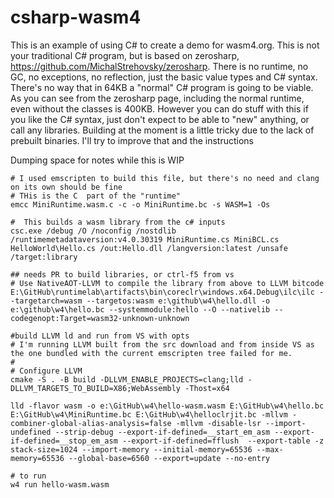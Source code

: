 # csharp-wasm4

This is an example of using C# to create a demo for wasm4.org.  This is not your traditional C# program, but is based on zerosharp, https://github.com/MichalStrehovsky/zerosharp.  There is no runtime, no GC, no exceptions, no reflection, just the basic value types and C# syntax.  There's no way that in 64KB a "normal" C# program is going to be viable.  As you can see from the zerosharp page, including the normal runtime, even without the classes is 400KB.  However you can do stuff with this if you like the C# syntax, just don't expect to be able to "new" anything, or call any libraries.  Building at the moment is a little tricky due to the lack of prebuilt binaries.  I'll try to improve that and the instructions

Dumping space for notes while this is WIP

```
# I used emscripten to build this file, but there's no need and clang on its own should be fine
# THis is the C  part of the "runtime"
emcc MiniRuntime.wasm.c -c -o MiniRuntime.bc -s WASM=1 -Os

#  This builds a wasm library from the c# inputs
csc.exe /debug /O /noconfig /nostdlib /runtimemetadataversion:v4.0.30319 MiniRuntime.cs MiniBCL.cs HelloWorld\Hello.cs /out:Hello.dll /langversion:latest /unsafe /target:library

## needs PR to build libraries, or ctrl-f5 from vs
# Use NativeAOT-LLVM to compile the library from above to LLVM bitcode
E:\GitHub\runtimelab\artifacts\bin\coreclr\windows.x64.Debug\ilc\ilc --targetarch=wasm --targetos:wasm e:\github\w4\hello.dll -o e:\github\w4\hello.bc --systemmodule:hello --O --nativelib --codegenopt:Target=wasm32-unknown-unknown

#build LLVM ld and run from VS with opts
# I'm running LLVM built from the src download and from inside VS as the one bundled with the current emscripten tree failed for me.
#
# Configure LLVM
cmake -S . -B build -DLLVM_ENABLE_PROJECTS=clang;lld -DLLVM_TARGETS_TO_BUILD=X86;WebAssembly -Thost=x64

lld -flavor wasm -o e:\GitHub\w4\hello-wasm.wasm E:\GitHub\w4\hello.bc E:\GitHub\w4\MiniRuntime.bc E:\GitHub\w4\helloclrjit.bc -mllvm -combiner-global-alias-analysis=false -mllvm -disable-lsr --import-undefined --strip-debug --export-if-defined=__start_em_asm --export-if-defined=__stop_em_asm --export-if-defined=fflush  --export-table -z stack-size=1024 --import-memory --initial-memory=65536 --max-memory=65536 --global-base=6560 --export=update --no-entry

# to run
w4 run hello-wasm.wasm
```

